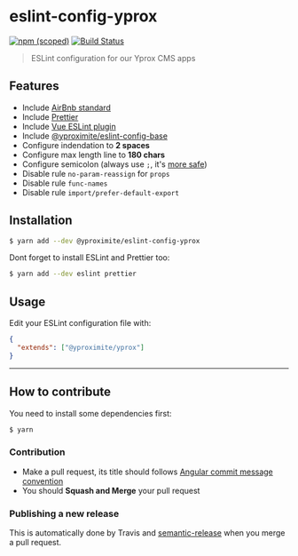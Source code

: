 # eslint-config-yprox

[![npm (scoped)](https://img.shields.io/npm/v/@yproximite/eslint-config-yprox.svg)](https://www.npmjs.com/package/@yproximite/eslint-config-yprox)
[![Build Status](https://travis-ci.com/Yproximite/eslint-config-yprox.svg?token=pNBs2oaRpfxdyhqWf28h&branch=master)](https://travis-ci.com/Yproximite/eslint-config-yprox)

> ESLint configuration for our Yprox CMS apps

## Features

- Include [AirBnb standard](https://github.com/airbnb/javascript)
- Include [Prettier](https://github.com/prettier/prettier)
- Include [Vue ESLint plugin](https://github.com/vuejs/eslint-plugin-vue) 
- Include [@yproximite/eslint-config-base](https://github.com/Yproximite/eslint-config-base)
- Configure indendation to **2 spaces**
- Configure max length line to **180 chars**
- Configure semicolon (always use `;`, it's [more safe](https://flaviocopes.com/javascript-automatic-semicolon-insertion/))
- Disable rule `no-param-reassign` for `props`
- Disable rule `func-names`
- Disable rule `import/prefer-default-export`

## Installation

```bash
$ yarn add --dev @yproximite/eslint-config-yprox
```

Dont forget to install ESLint and Prettier too:

```bash
$ yarn add --dev eslint prettier
```

## Usage

Edit your ESLint configuration file with:

```json
{
  "extends": ["@yproximite/yprox"]
}
```

---

## How to contribute

You need to install some dependencies first:
```bash
$ yarn
```

### Contribution

- Make a pull request, its title should follows [Angular commit message convention](https://github.com/angular/angular/blob/master/CONTRIBUTING.md#commit-message-format)
- You should **Squash and Merge** your pull request

### Publishing a new release

This is automatically done by Travis and [semantic-release](https://github.com/semantic-release/semantic-release) when you merge a pull request.
